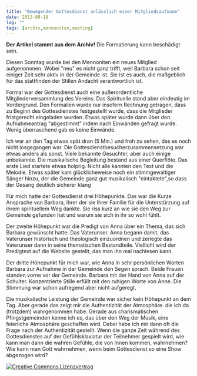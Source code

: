 ```yaml
---
title: "Bewegender Gottesdienst anlässlich einer Mitgliedsaufname"
date: 2013-08-18
log: ""
tags: [archiv,mennoniten,meeting]
---
```

**Der Artikel stammt aus dem Archiv!** Die Formatierung kann beschädigt sein.

Diesen Sonntag wurde bei den Mennoniten ein neues Mitglied aufgenommen. Wobei "neu" es nicht ganz trifft, weil Barbara schon seit einiger Zeit sehr aktiv in der Gemeinde ist. Sie ist es auch, die maßgeblich für das stattfinden der Stillen Andacht verantwortlich ist.
<!--break-->
Formal war der Gottesdienst auch eine außerordentliche Mitgliederversammlung des Vereins. Das Spirituelle stand aber eindeutig im Vordergrund. Den Formalien wurde nur insofern Rechnung getragen, dass zu Beginn des Gottesdienstes festgestellt wurde, dass die Mitglieder fristgerecht eingeladen wurden. Etwas später wurde dann über den Aufnahmeantrag "abgestimmt" indem nach Einwänden gefragt wurde. Wenig überraschend gab es keine Einwände.

Ich war an den Tag etwas spät dran (5 Min.) und froh zu sehen, das es noch nicht losgegangen war. Die Gottesdienstbesucherzusammensetzung war etwas anders als sonst. Viele bekannte Gesuchter, aber auch einige unbekannte. Die musikalische Begleitung bestand aus einer Querflöte. Das erste Lied startete etwas holprig. Nicht alle kannten den Text und die Melodie. Etwas später kam glücklicheweise noch ein stimmgewaltiger Sänger hinzu, der die Gemeinde ganz gut musikalisch "eintaktete",so dass der Gesang deutlich sicherer klang

Für mich hatte der Gottesdienst drei Höhepunkte. Das war die Kurze Ansprache von Barbara, ihrer der sie Ihrer Familie für die Unterstürzung auf ihrem spirituellem Weg dankte. Sie riss kurz an wie sie den Weg zur Gemeinde gefunden hat und warum sie sich in ihr so wohl fühlt. 

Der zweite Höhepunkt war die Predigt von Anna über ein Thema, das sich Barbara gewünscht hatte: Das Vaterunser. Anna begann damit, das Vaterunser historisch und theologisch einzuordnen und zerlegte das Vaterunser dann in seine thematischen Bestandteile. Viellicht wird der Predigtext auf die Website gestellt, das man ihn mal nachlesen kann.

Der dritte Höhepunkt für mich war, wie Anna in sehr persönlichen Worten Barbara zur Aufnahme in der Gemeinde den Segen sprach. Beide Frauen standen vorne vor der Gemeinde. Barbara mit der Hand von Anna auf der Schulter. Konzentrierte Stille erfüllt mit den ruhigen Worte von Anne. Die Stimmung war schon aufregend aber nicht aufgeregt. 

Die musikalische Leistung der Gemeinde war sicher kein Höhepunkt an dem Tag. Aber gerade das zeigt mir die Authentizität der Atmosphäre. die ich da (trotzdem) wahrgenommen habe. Gerade aus charismatischen Pfingstgemeinden kenne ich es, das über den Weg der Musik, eine feierliche Atmosphäre geschaffen wird. Dabei habe ich mir dann oft die Frage nach der Authentizität gestellt. Wenn die ganze Zeit während des Gottesdienstes auf der Gefühlsklaviatur der Teilnehmer gespielt wird, wie kann man dann die wahren Gefühle, die von Innen kommen, wahrnehmen? Wie kann man Gott wahrnehmen, wenn beim Gottesdienst so eine Show abgezogen wird?



<a rel="license" href="http://creativecommons.org/licenses/by-sa/3.0/"><img alt="Creative Commons Lizenzvertrag" style="border-width:0" src="http://i.creativecommons.org/l/by-sa/3.0/88x31.png" /></a>
